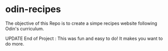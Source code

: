 # odin-recipes
The objective of this Repo is to create a simpe recipes website following Odin's curriculum.

UPDATE End of Project : This was fun and easy to do! It makes you want to do more.